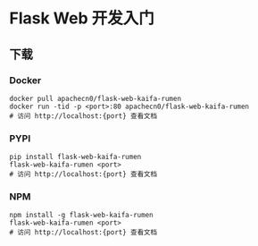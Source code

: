 # Flask Web 开发入门

## 下载

### Docker

```
docker pull apachecn0/flask-web-kaifa-rumen
docker run -tid -p <port>:80 apachecn0/flask-web-kaifa-rumen
# 访问 http://localhost:{port} 查看文档
```

### PYPI

```
pip install flask-web-kaifa-rumen
flask-web-kaifa-rumen <port>
# 访问 http://localhost:{port} 查看文档
```

### NPM

```
npm install -g flask-web-kaifa-rumen
flask-web-kaifa-rumen <port>
# 访问 http://localhost:{port} 查看文档
```